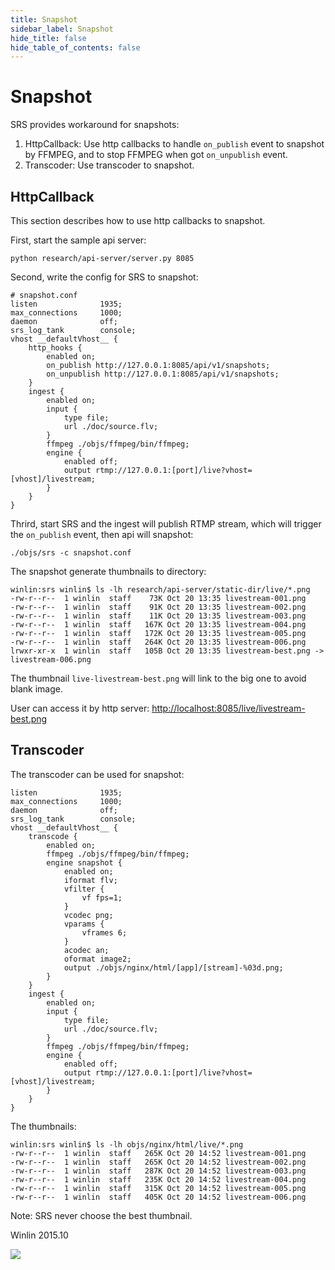 ```yaml
---
title: Snapshot
sidebar_label: Snapshot 
hide_title: false
hide_table_of_contents: false
---
```


# Snapshot

SRS provides workaround for snapshots:

1. HttpCallback: Use http callbacks to handle `on_publish` event to snapshot by FFMPEG, and to stop FFMPEG when got `on_unpublish` event.
1. Transcoder: Use transcoder to snapshot.

## HttpCallback

This section describes how to use http callbacks to snapshot.

First, start the sample api server:
```
python research/api-server/server.py 8085
```

Second, write the config for SRS to snapshot:
```
# snapshot.conf
listen              1935;
max_connections     1000;
daemon              off;
srs_log_tank        console;
vhost __defaultVhost__ {
    http_hooks {
        enabled on;
        on_publish http://127.0.0.1:8085/api/v1/snapshots;
        on_unpublish http://127.0.0.1:8085/api/v1/snapshots;
    }
    ingest {
        enabled on;
        input {
            type file;
            url ./doc/source.flv;
        }
        ffmpeg ./objs/ffmpeg/bin/ffmpeg;
        engine {
            enabled off;
            output rtmp://127.0.0.1:[port]/live?vhost=[vhost]/livestream;
        }
    }
}
```

Thrird, start SRS and the ingest will publish RTMP stream, which will trigger the `on_publish` event, then api will snapshot:
```
./objs/srs -c snapshot.conf
```

The snapshot generate thumbnails to directory:
```
winlin:srs winlin$ ls -lh research/api-server/static-dir/live/*.png
-rw-r--r--  1 winlin  staff    73K Oct 20 13:35 livestream-001.png
-rw-r--r--  1 winlin  staff    91K Oct 20 13:35 livestream-002.png
-rw-r--r--  1 winlin  staff    11K Oct 20 13:35 livestream-003.png
-rw-r--r--  1 winlin  staff   167K Oct 20 13:35 livestream-004.png
-rw-r--r--  1 winlin  staff   172K Oct 20 13:35 livestream-005.png
-rw-r--r--  1 winlin  staff   264K Oct 20 13:35 livestream-006.png
lrwxr-xr-x  1 winlin  staff   105B Oct 20 13:35 livestream-best.png -> livestream-006.png
```

The thumbnail `live-livestream-best.png` will link to the big one to avoid blank image.

User can access it by http server: [http://localhost:8085/live/livestream-best.png](http://localhost:8085/live/livestream-best.png)

## Transcoder

The transcoder can be used for snapshot:

```
listen              1935;
max_connections     1000;
daemon              off;
srs_log_tank        console;
vhost __defaultVhost__ {
    transcode {
        enabled on;
        ffmpeg ./objs/ffmpeg/bin/ffmpeg;
        engine snapshot {
            enabled on;
            iformat flv;
            vfilter {
                vf fps=1;
            }
            vcodec png;
            vparams {
                vframes 6;
            }
            acodec an;
            oformat image2;
            output ./objs/nginx/html/[app]/[stream]-%03d.png;
        }
    }
    ingest {
        enabled on;
        input {
            type file;
            url ./doc/source.flv;
        }
        ffmpeg ./objs/ffmpeg/bin/ffmpeg;
        engine {
            enabled off;
            output rtmp://127.0.0.1:[port]/live?vhost=[vhost]/livestream;
        }
    }
}
```

The thumbnails:
```
winlin:srs winlin$ ls -lh objs/nginx/html/live/*.png
-rw-r--r--  1 winlin  staff   265K Oct 20 14:52 livestream-001.png
-rw-r--r--  1 winlin  staff   265K Oct 20 14:52 livestream-002.png
-rw-r--r--  1 winlin  staff   287K Oct 20 14:52 livestream-003.png
-rw-r--r--  1 winlin  staff   235K Oct 20 14:52 livestream-004.png
-rw-r--r--  1 winlin  staff   315K Oct 20 14:52 livestream-005.png
-rw-r--r--  1 winlin  staff   405K Oct 20 14:52 livestream-006.png
```

Note: SRS never choose the best thumbnail.

Winlin 2015.10

![](https://ossrs.net/gif/v1/sls.gif?site=ossrs.io&path=/lts/doc/en/v4/snapshot)


